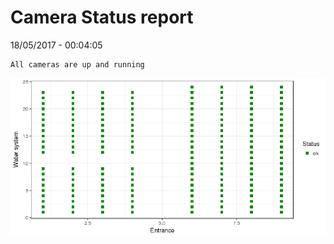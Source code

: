 Camera Status report
================
18/05/2017 - 00:04:05

    All cameras are up and running

![](camreport_files/figure-markdown_github/unnamed-chunk-2-1.png)
